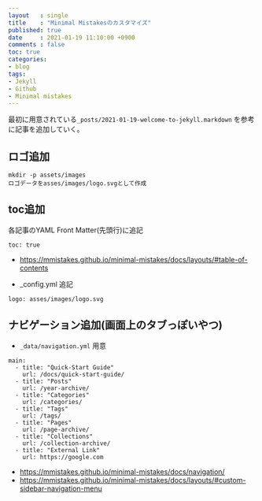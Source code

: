 ```yaml
---
layout   : single
title    : "Minimal Mistakesのカスタマイズ"
published: true
date     : 2021-01-19 11:10:00 +0900
comments : false
toc: true
categories:
- blog
tags:
- Jekyll
- Github
- Minimal mistakes
---
```


最初に用意されている`_posts/2021-01-19-welcome-to-jekyll.markdown` を参考に記事を追加していく。


## ロゴ追加

```
mkdir -p assets/images
ロゴデータをasses/images/logo.svgとして作成
```

## toc追加

各記事のYAML Front Matter(先頭行)に追記
```
toc: true
```

* https://mmistakes.github.io/minimal-mistakes/docs/layouts/#table-of-contents

* _config.yml 追記

```
logo: asses/images/logo.svg
```

## ナビゲーション追加(画面上のタブっぽいやつ)


*  `_data/navigation.yml` 用意

```
main:
  - title: "Quick-Start Guide"
    url: /docs/quick-start-guide/
  - title: "Posts"
    url: /year-archive/
  - title: "Categories"
    url: /categories/
  - title: "Tags"
    url: /tags/
  - title: "Pages"
    url: /page-archive/
  - title: "Collections"
    url: /collection-archive/
  - title: "External Link"
    url: https://google.com
```

* https://mmistakes.github.io/minimal-mistakes/docs/navigation/
* https://mmistakes.github.io/minimal-mistakes/docs/layouts/#custom-sidebar-navigation-menu

